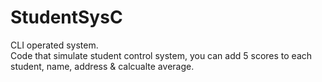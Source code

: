 # StudentSysC
CLI operated system.<br>
Code that simulate student control system, you can add 5 scores to each student, name, address & calcualte average.
